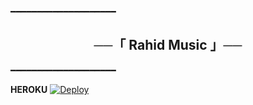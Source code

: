 ━━━━━━━━━━━━━━━━━━━━

<h2 align="center">
    ──「 Rahid Music 」──
</h2>

━━━━━━━━━━━━━━━━━━━━

<b>HEROKU</b>
[![Deploy](https://www.herokucdn.com/deploy/button.svg)](https://heroku.com/deploy?template=https://github.com/Qadirnesirov/elgunmusic)
